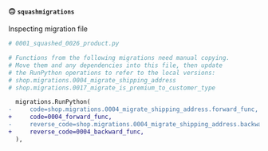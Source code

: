 #### 🙃 `squashmigrations`

Inspecting migration file

```py
# 0001_squashed_0026_product.py

# Functions from the following migrations need manual copying.
# Move them and any dependencies into this file, then update
# the RunPython operations to refer to the local versions:
# shop.migrations.0004_migrate_shipping_address
# shop.migrations.0017_migrate_is_premium_to_customer_type
```

```diff
  migrations.RunPython(
-     code=shop.migrations.0004_migrate_shipping_address.forward_func,
+     code=0004_forward_func,
-     reverse_code=shop.migrations.0004_migrate_shipping_address.backward_func,
+     reverse_code=0004_backward_func,
  ),
```


<aside class="notes">
</aside>
